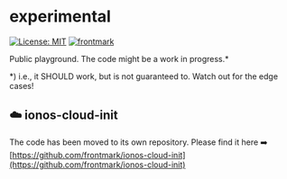 # experimental

[![License: MIT](https://img.shields.io/badge/License-MIT-yellow.svg)](https://opensource.org/licenses/MIT)
[![frontmark](https://img.shields.io/badge/powered%20by-frontmark-lightgrey.svg)](https://www.frontmark.de/)

Public playground. The code might be a work in progress.\*

\*) i.e., it SHOULD work, but is not guaranteed to. Watch out for the edge cases!

## :cloud: ionos-cloud-init

The code has been moved to its own repository. Please find it here :arrow_right: [https://github.com/frontmark/ionos-cloud-init](https://github.com/frontmark/ionos-cloud-init)
